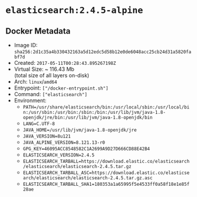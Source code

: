 # `elasticsearch:2.4.5-alpine`

## Docker Metadata

- Image ID: `sha256:2d1c35a4b330432163a5d12edc5d58b12e0de6048acc25cb24d31a5820fabf7d`
- Created: `2017-05-11T00:28:43.895267198Z`
- Virtual Size: ~ 116.43 Mb  
  (total size of all layers on-disk)
- Arch: `linux`/`amd64`
- Entrypoint: `["/docker-entrypoint.sh"]`
- Command: `["elasticsearch"]`
- Environment:
  - `PATH=/usr/share/elasticsearch/bin:/usr/local/sbin:/usr/local/bin:/usr/sbin:/usr/bin:/sbin:/bin:/usr/lib/jvm/java-1.8-openjdk/jre/bin:/usr/lib/jvm/java-1.8-openjdk/bin`
  - `LANG=C.UTF-8`
  - `JAVA_HOME=/usr/lib/jvm/java-1.8-openjdk/jre`
  - `JAVA_VERSION=8u121`
  - `JAVA_ALPINE_VERSION=8.121.13-r0`
  - `GPG_KEY=46095ACC8548582C1A2699A9D27D666CD88E42B4`
  - `ELASTICSEARCH_VERSION=2.4.5`
  - `ELASTICSEARCH_TARBALL=https://download.elastic.co/elasticsearch/elasticsearch/elasticsearch-2.4.5.tar.gz`
  - `ELASTICSEARCH_TARBALL_ASC=https://download.elastic.co/elasticsearch/elasticsearch/elasticsearch-2.4.5.tar.gz.asc`
  - `ELASTICSEARCH_TARBALL_SHA1=180353a1a65995f5e4533ff0a58f18e1e85f28ae`

